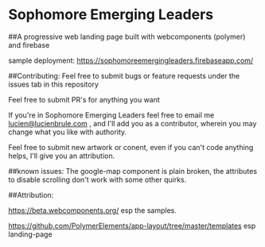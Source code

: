 # Sophomore Emerging Leaders

##A progressive web landing page
built with webcomponents (polymer) and firebase

sample deployment: https://sophomoreemergingleaders.firebaseapp.com/

##Contributing:
Feel free to submit bugs or feature requests under the issues tab in this repository

Feel free to submit PR's for anything you want

If you're in Sophomore Emerging Leaders feel free to email me <lucien@lucienbrule.com> , and I'll add you as a contributor, wherein you may change what you like with authority.

Feel free to submit new artwork or conent, even if you can't code anything helps,
I'll give you an attribution.

##known issues:
The google-map component is plain broken, the attributes to disable scrolling don't work with some other quirks.

##Attribution:

https://beta.webcomponents.org/ esp the samples.

https://github.com/PolymerElements/app-layout/tree/master/templates esp landing-page
